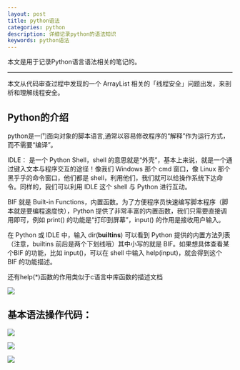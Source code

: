 ```yaml
---
layout: post
title: python语法
categories: python
description: 详细记录python的语法知识
keywords: python语法
---
```


本文是用于记录Python语言语法相关的笔记的。

---

本文从代码审查过程中发现的一个 ArrayList 相关的「线程安全」问题出发，来剖析和理解线程安全。

## Python的介绍

python是一门面向对象的脚本语言,通常以容易修改程序的“解释”作为运行方式，而不需要“编译”。

IDLE： 是一个 Python Shell，shell 的意思就是“外壳”，基本上来说，就是一个通过键入文本与程序交互的途径！像我们 Windows 那个 cmd 窗口，像 Linux 那个黑乎乎的命令窗口，他们都是 shell，利用他们，我们就可以给操作系统下达命令。同样的，我们可以利用 IDLE 这个 shell 与 Python 进行互动。

BIF 就是 Built-in Functions，内置函数。为了方便程序员快速编写脚本程序（脚本就是要编程速度快），Python 提供了非常丰富的内置函数，我们只需要直接调用即可，例如 print() 的功能是“打印到屏幕”，input() 的作用是接收用户输入。

在 Python 或 IDLE 中，输入 dir(__builtins__) 可以看到 Python 提供的内置方法列表（注意，builtins 前后是两个下划线哦）其中小写的就是 BIF。如果想具体查看某个BIF 的功能，比如 input()，可以在 shell 中输入 help(input)，就会得到这个 BIF 的功能描述。

还有help(*)函数的作用类似于c语言中库函数的描述文档

![](/images/posts/java/3.png)

## 基本语法操作代码：

![](/images/posts/java/1.png)

![](/images/posts/java/2.png)

![](/images/posts/java/4.png)



